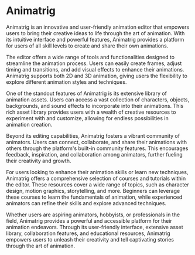 # Animatrig
Animatrig is an innovative and user-friendly animation editor that empowers users to bring their creative ideas to life through the art of animation. With its intuitive interface and powerful features, Animatrig provides a platform for users of all skill levels to create and share their own animations.

The editor offers a wide range of tools and functionalities designed to streamline the animation process. Users can easily create frames, adjust timing and transitions, and add visual effects to enhance their animations. Animatrig supports both 2D and 3D animation, giving users the flexibility to explore different animation styles and techniques.

One of the standout features of Animatrig is its extensive library of animation assets. Users can access a vast collection of characters, objects, backgrounds, and sound effects to incorporate into their animations. This rich asset library provides users with a wealth of creative resources to experiment with and customize, allowing for endless possibilities in animation creation.

Beyond its editing capabilities, Animatrig fosters a vibrant community of animators. Users can connect, collaborate, and share their animations with others through the platform's built-in community features. This encourages feedback, inspiration, and collaboration among animators, further fueling their creativity and growth.

For users looking to enhance their animation skills or learn new techniques, Animatrig offers a comprehensive selection of courses and tutorials within the editor. These resources cover a wide range of topics, such as character design, motion graphics, storytelling, and more. Beginners can leverage these courses to learn the fundamentals of animation, while experienced animators can refine their skills and explore advanced techniques.

Whether users are aspiring animators, hobbyists, or professionals in the field, Animatrig provides a powerful and accessible platform for their animation endeavors. Through its user-friendly interface, extensive asset library, collaboration features, and educational resources, Animatrig empowers users to unleash their creativity and tell captivating stories through the art of animation.

